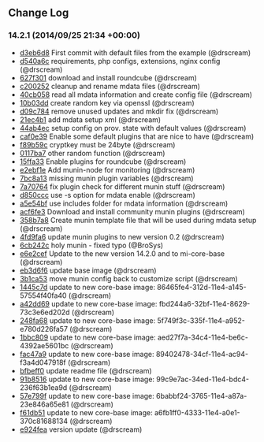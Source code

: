 ## Change Log

### 14.2.1 (2014/09/25 21:34 +00:00)
- [d3eb6d8](https://github.com/skylime/mi-core-webmail/commit/d3eb6d825d55cfc14bf62cac71135ae5ea3b4bfc) First commit with default files from the example (@drscream)
- [d540a6c](https://github.com/skylime/mi-core-webmail/commit/d540a6c1b1a5e4021be2fb49814b46bec587247d) requirements, php configs, extensions, nginx config (@drscream)
- [627f301](https://github.com/skylime/mi-core-webmail/commit/627f301c3d573a3d746d7c6a6285f05c897fbe6e) download and install roundcube (@drscream)
- [c200252](https://github.com/skylime/mi-core-webmail/commit/c2002521c29cd336b38e4474864fa827429e7214) cleanup and rename mdata files (@drscream)
- [40cb058](https://github.com/skylime/mi-core-webmail/commit/40cb0589b25da6e4d18408f85a4637f5419a2ac6) read all mdata information and create config file (@drscream)
- [10b03dd](https://github.com/skylime/mi-core-webmail/commit/10b03dd0815f202f414760b9af58a2df685c7ab3) create random key via openssl (@drscream)
- [d09c784](https://github.com/skylime/mi-core-webmail/commit/d09c7843a53c4908b0ef002e85c4dfbd58e811c2) remove unused updates and mkdir fix (@drscream)
- [21ec4b1](https://github.com/skylime/mi-core-webmail/commit/21ec4b15e86f86a44f8dc64a6c5fc435004424e0) add mdata setup xml (@drscream)
- [44ab4ec](https://github.com/skylime/mi-core-webmail/commit/44ab4ecf60f52e2ccc08a3d8481ef62796abea66) setup config on prov. state with default values (@drscream)
- [caf0e39](https://github.com/skylime/mi-core-webmail/commit/caf0e39ef7cf348c454e3872e6d76e8ab0347ab4) Enable some default plugins that are nice to have (@drscream)
- [f89b59c](https://github.com/skylime/mi-core-webmail/commit/f89b59c05371c2ea5f4572a92c0502b24780836f) cryptkey must be 24byte (@drscream)
- [0117ba7](https://github.com/skylime/mi-core-webmail/commit/0117ba7ca2889527133968baf83ee970bd57df85) other random function (@drscream)
- [15ffa33](https://github.com/skylime/mi-core-webmail/commit/15ffa336a262e6fe2aa2123f1d8f3be6e2105def) Enable plugins for roundcube (@drscream)
- [e2ebf1e](https://github.com/skylime/mi-core-webmail/commit/e2ebf1ebaa8d10062a8b3bd9e426407f5d15d532) Add munin-node for monitoring (@drscream)
- [7bc8a13](https://github.com/skylime/mi-core-webmail/commit/7bc8a137a106bb7b05dc27d4108bf9ca305b348c) missing munin plugin variables (@drscream)
- [7a70764](https://github.com/skylime/mi-core-webmail/commit/7a70764c8e6afc95b31401f0ec02f0701b280d56) fix plugin check for different munin stuff (@drscream)
- [d850ccc](https://github.com/skylime/mi-core-webmail/commit/d850ccc46904c7e572942cd1fad6798ca7ce8edf) use -s option for mdata enable (@drscream)
- [a5e54bf](https://github.com/skylime/mi-core-webmail/commit/a5e54bf69edc927336f883bd8d58b09a1ade9edd) use includes folder for mdata information (@drscream)
- [acf6fe3](https://github.com/skylime/mi-core-webmail/commit/acf6fe31c2b80787f90858182fb99c07b5191cf4) Download and install community munin plugins (@drscream)
- [358b7a8](https://github.com/skylime/mi-core-webmail/commit/358b7a8f30776a1a676ae189594044567a24cf6b) Create munin template file that will be used during mdata setup (@drscream)
- [4fd9fa6](https://github.com/skylime/mi-core-webmail/commit/4fd9fa64de162157ef84ea8756964ebccf4af093) update munin plugins to new version 0.2 (@drscream)
- [6cb242c](https://github.com/skylime/mi-core-webmail/commit/6cb242c6f68d4f7139a70edf492543feaa146b70) holy munin - fixed typo (@BroSys)
- [e6e2cef](https://github.com/skylime/mi-core-webmail/commit/e6e2cefdd494d60b348f32ca01b241765d096e56) Update to the new version 14.2.0 and to mi-core-base (@drscream)
- [eb3d6f6](https://github.com/skylime/mi-core-webmail/commit/eb3d6f68f63f4fcdc74e46aedd589f5e6094f89c) update base image (@drscream)
- [3b1ca53](https://github.com/skylime/mi-core-webmail/commit/3b1ca53376929ecb0ed4668cc7077f6ed16f2273) move munin config back to customize script (@drscream)
- [1445c7d](https://github.com/skylime/mi-core-webmail/commit/1445c7d1bca299859cc06ab50689f6c7346fc7ad) update to new core-base image: 86465fe4-312d-11e4-a145-57554f40fa40 (@drscream)
- [a42dd69](https://github.com/skylime/mi-core-webmail/commit/a42dd69988697d06be40dc91fbcc8868b04912a6) update to new core-base image: fbd244a6-32bf-11e4-8629-73c3e6ed202d (@drscream)
- [248fa68](https://github.com/skylime/mi-core-webmail/commit/248fa68a0694114202e632a3f3401c26fab06a16) update to new core-base image: 5f749f3c-335f-11e4-a952-e780d226fa57 (@drscream)
- [1bbc809](https://github.com/skylime/mi-core-webmail/commit/1bbc809ed738db37f5a599daae8f5d29509099c8) update to new core-base image: aed27f7a-34c4-11e4-be6c-4392ae5601bc (@drscream)
- [fac47a9](https://github.com/skylime/mi-core-webmail/commit/fac47a943a3b94177f3b6ac307f3688f847df1ad) update to new core-base image: 89402478-34cf-11e4-ac94-f3a4d047918f (@drscream)
- [bfbeff0](https://github.com/skylime/mi-core-webmail/commit/bfbeff029567261a9e59339225f6278b06fbb256) update readme file (@drscream)
- [91b8516](https://github.com/skylime/mi-core-webmail/commit/91b851623a99dfae2a32510380f03012331c0d46) update to new core-base image: 99c9e7ac-34ed-11e4-bdc4-236f63b1ea9d (@drscream)
- [57e799f](https://github.com/skylime/mi-core-webmail/commit/57e799f326a16369daac166a16f678e10bdaf26c) update to new core-base image: 6babbf24-3765-11e4-a87a-23e846a65e81 (@drscream)
- [f61db51](https://github.com/skylime/mi-core-webmail/commit/f61db51fa064602cfcb721db280691057cad0952) update to new core-base image: a6fb1ff0-4333-11e4-a0e1-370c81688134 (@drscream)
- [e924fea](https://github.com/skylime/mi-core-webmail/commit/e924fea7e67e56d8c1c5e0f48b5597cb05e718e2) version update (@drscream)
